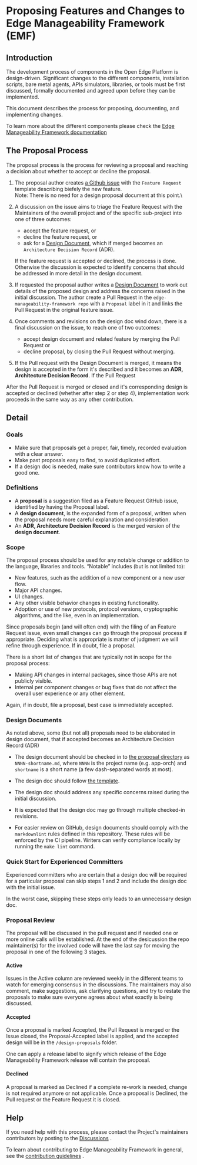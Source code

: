 # Proposing Features and Changes to Edge Manageability Framework (EMF)

## Introduction

The development process of components in the Open Edge Platform is
design-driven.
Significant changes to the different components, installation scripts,
bare metal agents, APIs simulators, libraries, or tools
must be first discussed, formally documented and agreed upon before they
can be implemented.

This document describes the process for proposing, documenting, and
implementing changes.

To learn more about the different components please check
the [Edge Manageability Framework documentation](https://docs.openedgeplatform.intel.com/edge-manage-docs/main/index.html)

## The Proposal Process

The proposal process is the process for reviewing a proposal and reaching
a decision about whether to accept or decline the proposal.

1. The proposal author
   creates [a Github issue](https://github.com/open-edge-platform/edge-manageability-framework/issues)
   with the `Feature Request` template describing biefely the new feature.\
   Note: There is no need for a design proposal document at this point.\

2. A discussion on the issue aims to triage the Feature Request with the
   Maintainers of the overall project and of the specific sub-project
   into one of three outcomes:
    - accept the feature request, or
    - decline the feature request, or
    - ask for a [Design Document](#design-documents), which if merged
      becomes an `Architecture Decision Record` (ADR).

   If the feature request is accepted or declined, the process is done.
   Otherwise the discussion is expected to identify concerns that
   should be addressed in more detail in the design document.

3. If requested the proposal author writes
   a [Design Document](#design-documents)
   to work out details of the proposed design and address the concerns raised
   in the initial discussion.
   The author create a Pull Request in the `edge-manageability-framework repo`
   with a `Proposal` label in it and links
   the Pull Request in the original feature issue.

4. Once comments and revisions on the design doc wind down, there is a final
   discussion on the issue, to reach one of two outcomes:
    - accept design document and related feature by merging the Pull Request or
    - decline proposal, by closing the Pull Request without merging.

5. If the Pull request with the Design Document is merged, it means the design
   is accepted in the form it's described
   and it becomes an **ADR, Architecture Decision Record**. If the Pull Request

After the Pull Request is merged or closed and it's corresponding design is
accepted or declined (whether after step
2 or step 4), implementation work proceeds in the same way as any other
contribution.

## Detail

### Goals

- Make sure that proposals get a proper, fair, timely, recorded evaluation with
  a clear answer.
- Make past proposals easy to find, to avoid duplicated effort.
- If a design doc is needed, make sure contributors know how to write a good
  one.

### Definitions

- A **proposal** is a suggestion filed as a Feature Request GitHub issue,
  identified by having
  the Proposal label.
- A **design document**, is the expanded form of a proposal,
  written when the proposal needs more careful explanation and consideration.
- An **ADR, Architecture Decision Record** is the merged version of the **design
  document**.

### Scope

The proposal process should be used for any notable change or addition to the
language, libraries and tools.
“Notable” includes (but is not limited to):

- New features, such as the addition of a new component or a new user flow.
- Major API changes.
- UI changes.
- Any other visible behavior changes in existing functionality.
- Adoption or use of new protocols, protocol versions, cryptographic algorithms,
  and the like,
  even in an implementation.

Since proposals begin (and will often end) with the filing of an Feature Request
issue, even
small changes can go through the proposal process if appropriate.
Deciding what is appropriate is matter of judgment we will refine through
experience.
If in doubt, file a proposal.

There is a short list of changes that are typically not in scope for the
proposal process:

- Making API changes in internal packages, since those APIs are not publicly
  visible.
- Internal per component changes or bug fixes that do not affect the overall
  user experience or any other element.

Again, if in doubt, file a proposal, best case is immediately accepted.

### Design Documents

As noted above, some (but not all) proposals need to be elaborated in design
document, that if accepted becomes an
Architecture Decision Record (ADR)

- The design document should be checked in
  to [the proposal directory](https://github.com/open-edge-platform/edge-manageability-framework/tree/main/design-proposals/)
  as `NNNN-shortname.md`,
  where `NNNN` is the project name (e.g. app-orch) and `shortname` is a short
  name (a few dash-separated words at most).

- The design doc should follow [the template](./design-proposal-template.md).

- The design doc should address any specific concerns raised during the initial
  discussion.

- It is expected that the design doc may go through multiple checked-in
  revisions.

- For easier review on GitHub, design documents should comply with the `markdownlint` rules defined in this repository.
  These rules will be enforced by the CI pipeline.
  Writers can verify compliance locally by running the `make lint` command.

### Quick Start for Experienced Committers

Experienced committers who are certain that a design doc will be
required for a particular proposal can skip steps 1 and 2 and include the design
doc
with the initial issue.

In the worst case, skipping these steps only leads to an unnecessary design doc.

### Proposal Review

The proposal will be discussed in the pull request and if needed one or more
online calls will be established.
At the end of the desicussion the repo maintainer(s) for the involved code will
have the last say for moving the
proposal in one of the following 3 stages.

#### Active

Issues in the Active column are reviewed weekly in the different teams
to watch for emerging consensus in the discussions.
The maintainers may also comment, make suggestions,
ask clarifying questions, and try to restate the proposals to make sure
everyone agrees about what exactly is being discussed.

#### Accepted

Once a proposal is marked Accepted, the Pull Request is merged or the Issue
closed, the Proposal-Accepted label
is applied,
and the accepted design will be in the `/design-proposals` folder.

One can apply a release label to signify which release of the Edge Manageability
Framework release will contain
the proposal.

#### Declined

A proposal is marked as Declined if a complete re-work is needed, change is not
required anymore or not applicable.
Once a proposal is Declined, the Pull request or the Feature Request it is
closed.

## Help

If you need help with this process, please contact the Project's maintainers
contributors by posting to
the [Discussions](https://github.com/open-edge-platform/edge-manageability-framework/discussions)
.

To learn about contributing to Edge Manageability Framework in general, see the
[contribution guidelines](https://docs.openedgeplatform.intel.com/edge-manage-docs/main/developer_guide/contributor_guide/index.html)
.
